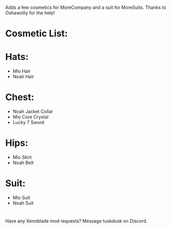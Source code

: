 Adds a few cosmetics for MoreCompany and a suit for MoreSuits. Thanks to Oshawotty for the help!

# Cosmetic List:

# Hats:
- Mio Hair
- Noah Hair

# Chest:
- Noah Jacket Collar
- Mio Core Crystal
- Lucky 7 Sword

# Hips:
- Mio Skirt
- Noah Belt

# Suit:
- Mio Suit
- Noah Suit

#
Have any Xenoblade mod requests? Message tuskdusk on Discord.
